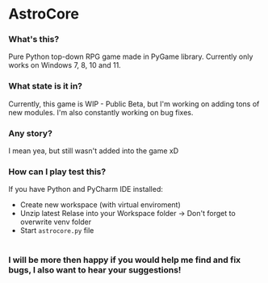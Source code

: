 # AstroCore


### What's this?
Pure Python top-down RPG game made in PyGame library. Currently only works on Windows 7, 8, 10 and 11.

### What state is it in?
Currently, this game is WIP - Public Beta, but I'm working on adding tons of new modules. I'm also constantly working on bug fixes.

### Any story?
I mean yea, but still wasn't added into the game xD

### How can I play test this?
If you have Python and PyCharm IDE installed:
- Create new workspace (with virtual enviroment)
- Unzip latest Relase into your Workspace folder -> Don't forget to overwrite venv folder
- Start `astrocore.py` file

#

### I will be more then happy if you would help me find and fix bugs, I also want to hear your suggestions!
